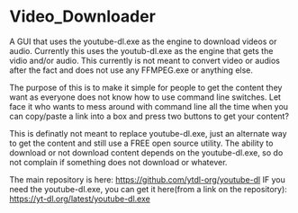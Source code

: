 # Video_Downloader
A GUI that uses the youtube-dl.exe as the engine to download videos or audio. Currently this uses the youtub-dl.exe as the engine that gets the vidio and/or audio. This currently is not meant to convert video or audios after the fact and does not use any FFMPEG.exe or anything else.

The purpose of this is to make it simple for people to get the content they want as everyone does not know how to use command line switches. Let face it who wants to mess around with command line all the time when you can copy/paste a link into a box and press two buttons to get your content?

This is definatly not meant to replace youtube-dl.exe, just an alternate way to get the content and still use a FREE open source utility. The ability to download or not download content depends on the youtube-dl.exe, so do not complain if something does not download or whatever.

The main repository is here: https://github.com/ytdl-org/youtube-dl
IF you need the youtube-dl.exe, you can get it here(from a link on the repository): https://yt-dl.org/latest/youtube-dl.exe
